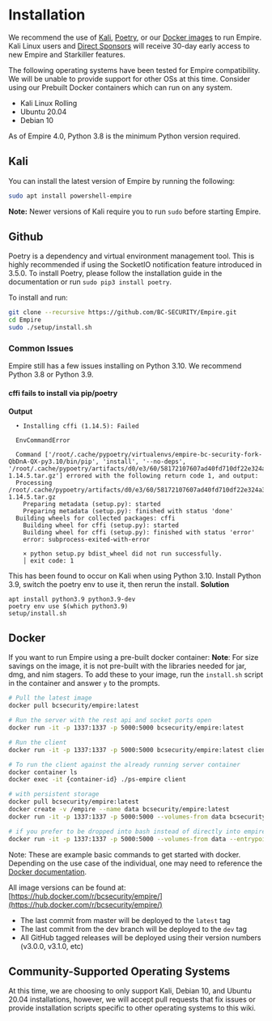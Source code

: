 # Installation

We recommend the use of [Kali](https://www.kali.org/downloads/), [Poetry](https://python-poetry.org/docs/), or our [Docker images](https://hub.docker.com/r/bcsecurity/empire) to run Empire. Kali Linux users and [Direct Sponsors](https://github.com/sponsors/BC-SECURITY) will receive 30-day early access to new Empire and Starkiller features.

The following operating systems have been tested for Empire compatibility. We will be unable to provide support for other OSs at this time. Consider using our Prebuilt Docker containers which can run on any system.

* Kali Linux Rolling
* Ubuntu 20.04
* Debian 10

As of Empire 4.0, Python 3.8 is the minimum Python version required.

## Kali

You can install the latest version of Empire by running the following:

```bash
sudo apt install powershell-empire
```

**Note:** Newer versions of Kali require you to run `sudo` before starting Empire.

## Github

Poetry is a dependency and virtual environment management tool. This is highly recommended if using the SocketIO notification feature introduced in 3.5.0. To install Poetry, please follow the installation guide in the documentation or run `sudo pip3 install poetry`.

To install and run:

```bash
git clone --recursive https://github.com/BC-SECURITY/Empire.git
cd Empire
sudo ./setup/install.sh
```

### Common Issues
Empire still has a few issues installing on Python 3.10. We recommend Python 3.8 or Python 3.9.

#### cffi fails to install via pip/poetry
**Output**
```
  • Installing cffi (1.14.5): Failed

  EnvCommandError

  Command ['/root/.cache/pypoetry/virtualenvs/empire-bc-security-fork-QbDnA-QX-py3.10/bin/pip', 'install', '--no-deps', '/root/.cache/pypoetry/artifacts/d0/e3/60/58172107607ad40fd710df22e324a3ee48174e11f9e228acdaa720f6d1/cffi-1.14.5.tar.gz'] errored with the following return code 1, and output:
  Processing /root/.cache/pypoetry/artifacts/d0/e3/60/58172107607ad40fd710df22e324a3ee48174e11f9e228acdaa720f6d1/cffi-1.14.5.tar.gz
    Preparing metadata (setup.py): started
    Preparing metadata (setup.py): finished with status 'done'
  Building wheels for collected packages: cffi
    Building wheel for cffi (setup.py): started
    Building wheel for cffi (setup.py): finished with status 'error'
    error: subprocess-exited-with-error

    × python setup.py bdist_wheel did not run successfully.
    │ exit code: 1
```
This has been found to occur on Kali when using Python 3.10. Install Python 3.9, switch the poetry env to use it, then rerun the install.
**Solution**
```
apt install python3.9 python3.9-dev
poetry env use $(which python3.9)
setup/install.sh
```

## Docker

If you want to run Empire using a pre-built docker container: **Note**: For size savings on the image, it is not pre-built with the libraries needed for jar, dmg, and nim stagers. To add these to your image, run the `install.sh` script in the container and answer `y` to the prompts.

```bash
# Pull the latest image
docker pull bcsecurity/empire:latest

# Run the server with the rest api and socket ports open
docker run -it -p 1337:1337 -p 5000:5000 bcsecurity/empire:latest

# Run the client
docker run -it -p 1337:1337 -p 5000:5000 bcsecurity/empire:latest client

# To run the client against the already running server container
docker container ls
docker exec -it {container-id} ./ps-empire client

# with persistent storage
docker pull bcsecurity/empire:latest
docker create -v /empire --name data bcsecurity/empire:latest
docker run -it -p 1337:1337 -p 5000:5000 --volumes-from data bcsecurity/empire:latest

# if you prefer to be dropped into bash instead of directly into empire
docker run -it -p 1337:1337 -p 5000:5000 --volumes-from data --entrypoint /bin/bash bcsecurity/empire:latest
```

Note: These are example basic commands to get started with docker. Depending on the use case of the individual, one may need to reference the [Docker documentation](https://docs.docker.com).

All image versions can be found at: [https://hub.docker.com/r/bcsecurity/empire/](https://hub.docker.com/r/bcsecurity/empire/)

* The last commit from master will be deployed to the `latest` tag
* The last commit from the dev branch will be deployed to the `dev` tag
* All GitHub tagged releases will be deployed using their version numbers (v3.0.0, v3.1.0, etc)

## Community-Supported Operating Systems

At this time, we are choosing to only support Kali, Debian 10, and Ubuntu 20.04 installations, however, we will accept pull requests that fix issues or provide installation scripts specific to other operating systems to this wiki.
